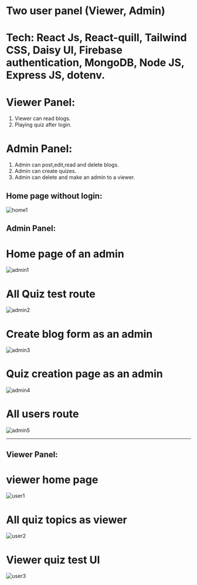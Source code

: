
# Two user panel (Viewer, Admin)
# Tech: React Js, React-quill, Tailwind CSS, Daisy UI, Firebase authentication, MongoDB, Node JS, Express JS, dotenv.

# Viewer Panel:
1. Viewer can read blogs.
2. Playing quiz after login.

# Admin Panel:
1. Admin can post,edit,read and delete blogs.
2. Admin can create quizes.
3. Admin can delete and make an admin to a viewer.


## Home page without login:

![home1](https://github.com/gourabBD/the-lecturer-client/assets/67328861/d4194260-e379-4e7c-b847-47786a617f67)


## Admin Panel:

# Home page of an admin

![admin1](https://github.com/gourabBD/the-lecturer-client/assets/67328861/d07d0c43-2aae-41c3-adc5-4809edd7cc2a)


# All Quiz test route

![admin2](https://github.com/gourabBD/the-lecturer-client/assets/67328861/70b5de6b-6860-48da-a424-9ef817a8a3ae)


# Create blog form as an admin

![admin3](https://github.com/gourabBD/the-lecturer-client/assets/67328861/3f451d88-d874-40b4-8cbf-88a2fbc863e5)

# Quiz creation page as an admin

![admin4](https://github.com/gourabBD/the-lecturer-client/assets/67328861/e9a5e5d8-8c8a-43bc-9737-e45d5f4c05c8)


# All users route
![admin5](https://github.com/gourabBD/the-lecturer-client/assets/67328861/39336eee-c109-44c3-8813-4d27456485cd)

---------------------------------------------------------------------------------------------------------------------------------------
## Viewer Panel:

 # viewer home page
 ![user1](https://github.com/gourabBD/the-lecturer-client/assets/67328861/5a083f3d-d77d-4f91-8581-30fa17b02e4c)

# All quiz topics as viewer


![user2](https://github.com/gourabBD/the-lecturer-client/assets/67328861/19eadc6c-23c0-4921-8eda-d55ae2976de9)


# Viewer quiz test UI

![user3](https://github.com/gourabBD/the-lecturer-client/assets/67328861/d7ca1007-a999-4850-a74f-39d8aff1bf31)

 
 
